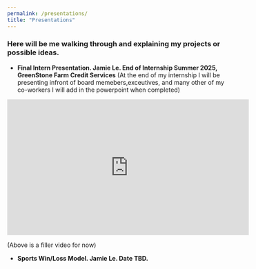 ```yaml
---
permalink: /presentations/
title: "Presentations"
---
```


### Here will be me walking through and explaining my projects or possible ideas.

- **Final Intern Presentation. Jamie Le. End of Internship Summer 2025, GreenStone Farm Credit Services**
  (At the end of my internship I will be presenting infront of board memebers,exceutives, and many other of my co-workers I will add in the powerpoint when completed)

<iframe width="560" height="315" src="https://www.youtube.com/embed/pe_ejTiIcSs?si=azACT2_PfDm8zSC7" title="YouTube video player" frameborder="0" allow="accelerometer; autoplay; clipboard-write; encrypted-media; gyroscope; picture-in-picture; web-share" referrerpolicy="strict-origin-when-cross-origin" allowfullscreen></iframe>

(Above is a filler video for now)


- **Sports Win/Loss Model. Jamie Le. Date TBD.**

  
